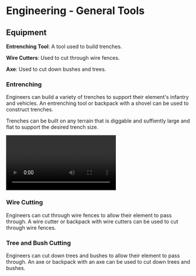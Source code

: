 # Engineering - General Tools

## Equipment

**Entrenching Tool**: A tool used to build trenches.

**Wire Cutters**: Used to cut through wire fences.

**Axe**: Used to cut down bushes and trees.

### Entrenching

Engineers can build a variety of trenches to support their element's infantry and vehicles. An entrenching tool or backpack with a shovel can be used to construct trenches.

Trenches can be built on any terrain that is diggable and suffiently large and flat to support the desired trench size.

<video autoplay loop>
  <source src="/specialists/engineer/images/trench.webm" type="video/webm">
Your browser does not support the video tag.
</video> 

### Wire Cutting

Engineers can cut through wire fences to allow their element to pass through. A wire cutter or backpack with wire cutters can be used to cut through wire fences.

### Tree and Bush Cutting

Engineers can cut down trees and bushes to allow their element to pass through. An axe or backpack with an axe can be used to cut down trees and bushes.
